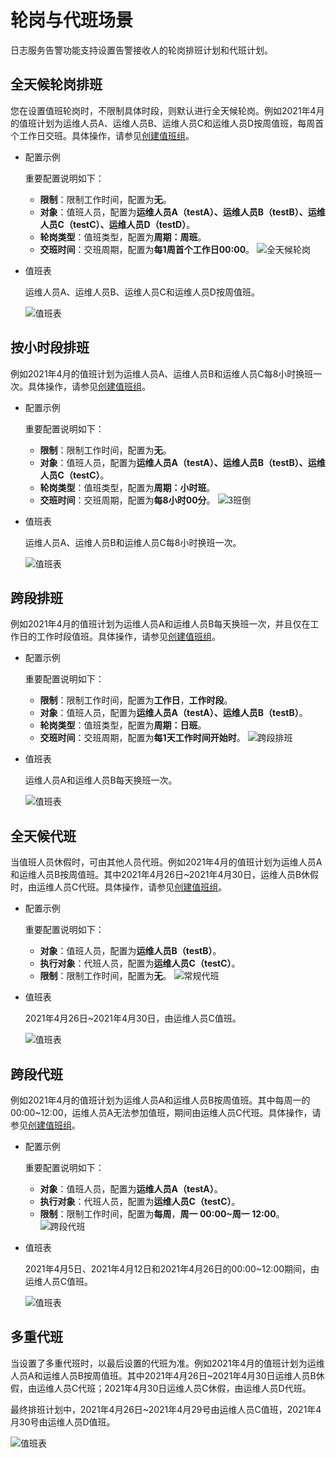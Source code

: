 # 轮岗与代班场景

日志服务告警功能支持设置告警接收人的轮岗排班计划和代班计划。

## 全天候轮岗排班

您在设置值班轮岗时，不限制具体时段，则默认进行全天候轮岗。例如2021年4月的值班计划为运维人员A、运维人员B、运维人员C和运维人员D按周值班，每周首个工作日交班。具体操作，请参见[创建值班组](/intl.zh-CN/告警/告警（新版）/用户管理/创建值班组.md)。

-   配置示例

    重要配置说明如下：

    -   **限制**：限制工作时间，配置为**无**。
    -   **对象**：值班人员，配置为**运维人员A（testA）、运维人员B（testB）、运维人员C（testC）、运维人员D（testD）**。
    -   **轮岗类型**：值班类型，配置为**周期：周班**。
    -   **交班时间**：交班周期，配置为**每1周首个工作日00:00**。
    ![全天候轮岗](https://static-aliyun-doc.oss-accelerate.aliyuncs.com/assets/img/zh-CN/3823748161/p264170.png)

-   值班表

    运维人员A、运维人员B、运维人员C和运维人员D按周值班。

    ![值班表](https://static-aliyun-doc.oss-accelerate.aliyuncs.com/assets/img/zh-CN/8093748161/p264171.png)


## 按小时段排班

例如2021年4月的值班计划为运维人员A、运维人员B和运维人员C每8小时换班一次。具体操作，请参见[创建值班组](/intl.zh-CN/告警/告警（新版）/用户管理/创建值班组.md)。

-   配置示例

    重要配置说明如下：

    -   **限制**：限制工作时间，配置为**无**。
    -   **对象**：值班人员，配置为**运维人员A（testA）、运维人员B（testB）、运维人员C（testC）**。
    -   **轮岗类型**：值班类型，配置为**周期：小时班**。
    -   **交班时间**：交班周期，配置为**每8小时00分**。
    ![3班倒](https://static-aliyun-doc.oss-accelerate.aliyuncs.com/assets/img/zh-CN/3823748161/p264177.png)

-   值班表

    运维人员A、运维人员B和运维人员C每8小时换班一次。

    ![值班表](https://static-aliyun-doc.oss-accelerate.aliyuncs.com/assets/img/zh-CN/9093748161/p264178.png)


## 跨段排班

例如2021年4月的值班计划为运维人员A和运维人员B每天换班一次，并且仅在工作日的工作时段值班。具体操作，请参见[创建值班组](/intl.zh-CN/告警/告警（新版）/用户管理/创建值班组.md)。

-   配置示例

    重要配置说明如下：

    -   **限制**：限制工作时间，配置为**工作日**，**工作时段**。
    -   **对象**：值班人员，配置为**运维人员A（testA）、运维人员B（testB）**。
    -   **轮岗类型**：值班类型，配置为**周期：日班**。
    -   **交班时间**：交班周期，配置为**每1天工作时间开始时**。
    ![跨段排班](https://static-aliyun-doc.oss-accelerate.aliyuncs.com/assets/img/zh-CN/4823748161/p264179.png)

-   值班表

    运维人员A和运维人员B每天换班一次。

    ![值班表](https://static-aliyun-doc.oss-accelerate.aliyuncs.com/assets/img/zh-CN/4823748161/p264180.png)


## 全天候代班

当值班人员休假时，可由其他人员代班。例如2021年4月的值班计划为运维人员A和运维人员B按周值班。其中2021年4月26日~2021年4月30日，运维人员B休假时，由运维人员C代班。具体操作，请参见[创建值班组](/intl.zh-CN/告警/告警（新版）/用户管理/创建值班组.md)。

-   配置示例

    重要配置说明如下：

    -   **对象**：值班人员，配置为**运维人员B（testB）**。
    -   **执行对象**：代班人员，配置为**运维人员C（testC）**。
    -   **限制**：限制工作时间，配置为**无**。
    ![常规代班](https://static-aliyun-doc.oss-accelerate.aliyuncs.com/assets/img/zh-CN/4823748161/p264183.png)

-   值班表

    2021年4月26日~2021年4月30日，由运维人员C值班。

    ![值班表](https://static-aliyun-doc.oss-accelerate.aliyuncs.com/assets/img/zh-CN/0915748161/p264184.png)


## 跨段代班

例如2021年4月的值班计划为运维人员A和运维人员B按周值班。其中每周一的00:00~12:00，运维人员A无法参加值班，期间由运维人员C代班。具体操作，请参见[创建值班组](/intl.zh-CN/告警/告警（新版）/用户管理/创建值班组.md)。

-   配置示例

    重要配置说明如下：

    -   **对象**：值班人员，配置为**运维人员A（testA）**。
    -   **执行对象**：代班人员，配置为**运维人员C（testC）**。
    -   **限制**：限制工作时间，配置为**每周**，**周一 00:00~周一 12:00**。
    ![跨段代班](https://static-aliyun-doc.oss-accelerate.aliyuncs.com/assets/img/zh-CN/4823748161/p264308.png)

-   值班表

    2021年4月5日、2021年4月12日和2021年4月26日的00:00~12:00期间，由运维人员C值班。

    ![值班表](https://static-aliyun-doc.oss-accelerate.aliyuncs.com/assets/img/zh-CN/4823748161/p264307.png)


## 多重代班

当设置了多重代班时，以最后设置的代班为准。例如2021年4月的值班计划为运维人员A和运维人员B按周值班。其中2021年4月26日~2021年4月30日运维人员B休假，由运维人员C代班；2021年4月30日运维人员C休假，由运维人员D代班。

最终排班计划中，2021年4月26日~2021年4月29号由运维人员C值班，2021年4月30号由运维人员D值班。

![值班表](https://static-aliyun-doc.oss-accelerate.aliyuncs.com/assets/img/zh-CN/4823748161/p264314.png)

